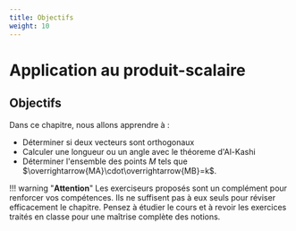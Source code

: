 ```yaml
---
title: Objectifs
weight: 10
---
```


# Application au produit-scalaire

## Objectifs

Dans ce chapitre, nous allons apprendre à :

* Déterminer si deux vecteurs sont orthogonaux
* Calculer une longueur ou un angle avec le théoreme d'Al-Kashi
* Déterminer l'ensemble des points $M$ tels que $\overrightarrow{MA}\cdot\overrightarrow{MB}=k$.

!!! warning "**Attention**" 
    Les exerciseurs proposés sont un complément pour renforcer vos compétences. Ils ne suffisent pas à eux seuls pour réviser efficacement le chapitre. Pensez à étudier le cours et à revoir les exercices traités en classe pour une maîtrise complète des notions.